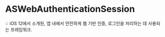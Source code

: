 # ASWebAuthenticationSession

<aside>
💡 iOS 12에서 소개된, 앱 내에서 안전하게 웹 기반 인증, 로그인을 처리하는 데 사용되는 프레임워크.

</aside>